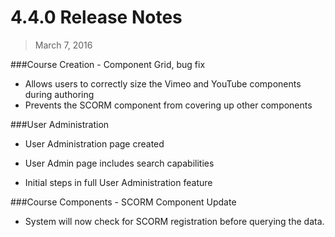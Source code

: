 4.4.0 Release Notes
====================

>March 7, 2016

###Course Creation - Component Grid, bug fix

* Allows users to correctly size the Vimeo and YouTube components during authoring
* Prevents the SCORM component from covering up other components

###User Administration

* User Administration page created

* User Admin page includes search capabilities

* Initial steps in full User Administration feature

###Course Components - SCORM Component Update

* System will now check for SCORM registration before querying the data. 
